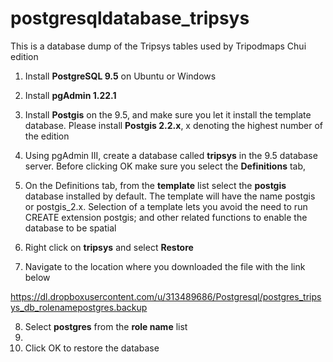 # postgresqldatabase_tripsys
This is a database dump of the Tripsys tables used by Tripodmaps Chui edition

1. Install <b>PostgreSQL 9.5</b> on Ubuntu or Windows

2. Install <b>pgAdmin 1.22.1</b>

3. Install <b>Postgis</b> on the 9.5, and make sure you let it install the template database. Please install <b>Postgis 2.2.x</b>, x denoting the highest number of the edition

4. Using pgAdmin III, create a database called <b>tripsys</b> in the 9.5 database server. Before clicking OK make sure you select the <b>Definitions</b> tab,

5. On the Definitions tab, from the <b>template</b> list select the <b>postgis</b> database installed by default. The template will have the name postgis or postgis_2.x. Selection of a template lets you avoid the need to run CREATE extension postgis; and other related functions to enable the database to be spatial

6. Right click on <b>tripsys</b> and select <b>Restore</b>

7. Navigate to the location where you downloaded the file with the link below

https://dl.dropboxusercontent.com/u/313489686/Postgresql/postgres_tripsys_db_rolenamepostgres.backup


8. Select <b>postgres</b> from the <b>role name</b> list
9. 
9. Click OK to restore the database
